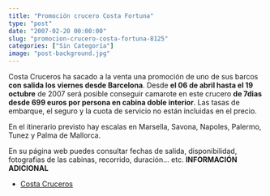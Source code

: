 ```yaml
---
title: "Promoción crucero Costa Fortuna"
type: "post"
date: "2007-02-20 00:00:00"
slug: "promocion-crucero-costa-fortuna-8125"
categories: ["Sin Categoría"]
image: "post-background.jpg"
---
```


Costa Cruceros ha sacado a la venta una promoción de uno de sus barcos **con salida los viernes desde Barcelona**. Desde **el 06 de abril hasta el 19 octubre** de 2007 será posible conseguir camarote en este crucero **de 7dias desde 699 euros por persona en cabina doble interior**. Las tasas de embarque, el seguro y la cuota de servicio no están incluidas en el precio.

En el itinerario previsto hay escalas en Marsella, Savona, Napoles, Palermo, Tunez y Palma de Mallorca.

En su página web puedes consultar fechas de salida, disponibilidad, fotografias de las cabinas, recorrido, duración... etc. **INFORMACIÓN ADICIONAL**

- [Costa Cruceros](http://www.costacruceros.es/B2C/E/Default.htm)